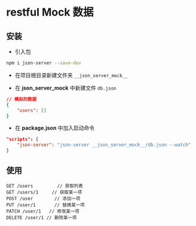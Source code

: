 ﻿# restful Mock 数据

## 安装

- 引入包

```bash
npm i json-server --save-dev
```

- 在项目根目录新建文件夹 `__json_server_mock__`

- 在 **__json_server_mock__** 中新建文件 `db.json`

```json
// 模拟的数据
{
	"users": []
}
```

- 在 **package.json** 中加入启动命令

```json
"scripts": {
	"json-server": "json-server __json_server_mock__/db.json --watch"
}
```

## 使用
```http
GET /users         // 获取列表
GET /users/1     // 获取某一项
POST /user        // 添加一项
PUT /user/1       // 替换某一项
PATCH /user/1   // 修改某一项
DELETE /user/1 // 删除某一项
```